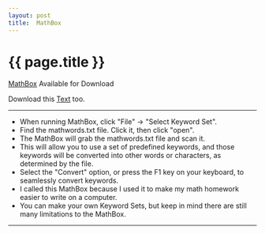 ```yaml
---
layout: post
title:  MathBox
---
```


{{ page.title }}
================

[MathBox][] Available for Download

Download this [Text][] too.

---

<div class="paper">
<ul id="essay">
<li>When running MathBox, click "File" -> "Select Keyword Set".</li>
<li>Find the mathwords.txt file. Click it, then click "open".</li>
<li>The MathBox will grab the mathwords.txt file and scan it.</li>
<li>This will allow you to use a set of predefined keywords, and those keywords will be converted into other words or characters, as determined by the file.</li>
<li>Select the "Convert" option, or press the F1 key on your keyboard, to seamlessly convert keywords.</li>
<li>I called this MathBox because I used it to make my math homework easier to write on a computer.</li>
<li>You can make your own Keyword Sets, but keep in mind there are still many limitations to the MathBox.</li>
</ul>
</div>

---

[MathBox]: https://raw.github.com/misterdustinface/MathBox/master/MathBox.jar
[Text]: https://raw.github.com/misterdustinface/MathBox/master/src/mathwords.txt
